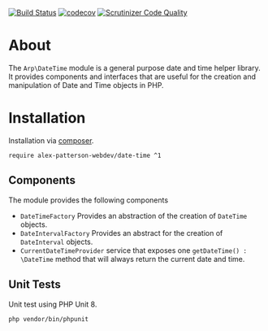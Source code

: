 [![Build Status](https://travis-ci.com/alex-patterson-webdev/date-time.svg?branch=master)](https://travis-ci.com/alex-patterson-webdev/date-time)
[![codecov](https://codecov.io/gh/alex-patterson-webdev/date-time/branch/master/graph/badge.svg)](https://codecov.io/gh/alex-patterson-webdev/date-time)
[![Scrutinizer Code Quality](https://scrutinizer-ci.com/g/alex-patterson-webdev/date-time/badges/quality-score.png?b=master)](https://scrutinizer-ci.com/g/alex-patterson-webdev/date-time/?branch=master)

# About

The `Arp\DateTime` module is a general purpose date and time helper library. It provides components and interfaces that 
are useful for the creation and manipulation of Date and Time objects in PHP.

# Installation

Installation via [composer](https://getcomposer.org).

    require alex-patterson-webdev/date-time ^1
   
## Components

The module provides the following components

- `DateTimeFactory` Provides an abstraction of the creation of `DateTime` objects.
- `DateIntervalFactory` Provides an abstract for the creation of `DateInterval` objects.
- `CurrentDateTimeProvider` service that exposes one `getDateTime() : \DateTime` method that will always return the current date and time.

## Unit Tests

Unit test using PHP Unit 8.

    php vendor/bin/phpunit
